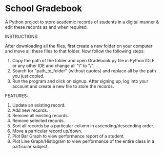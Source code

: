 # School Gradebook

A Python project to store academic records of students in a digital manner & edit these records as and when required.

INSTRUCTIONS:

After downloading all the files, first create a new folder on your computer and move all these files to that folder. Now follow the following steps:
1) Copy the path of the folder and open Gradebook.py file in Python IDLE or any other IDE and change all "\\" to "/".
2) Search for "path_to_folder" (without quotes) and replace all by the path you just copied.
3) Run the program and click on signup. After signing up, log into your account and create a new file to store the records.

FEATURES:
1) Update an existing record.
2) Add new records.
3) Remove all existing records.
4) Remove selected records.
5) Sort all records by a particular column in ascending/descending order.
6) Move a particular record up/down.
7) Plot Bar Graph to view performance report of a student.
8) Plot Line Graph/Histogram to view performance of the entire class in a particular subject.
